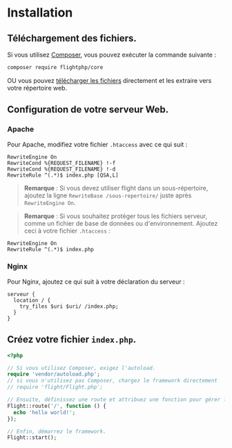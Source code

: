# Installation

## Téléchargement des fichiers.

Si vous utilisez [Composer](https://getcomposer.org), vous pouvez exécuter la commande suivante :

```bash
composer require flightphp/core
```

OU vous pouvez [télécharger les fichiers](https://github.com/flightphp/core/archive/master.zip) directement et les extraire vers votre répertoire web.

## Configuration de votre serveur Web.

### Apache
Pour Apache, modifiez votre fichier `.htaccess` avec ce qui suit :

```apacheconf
RewriteEngine On
RewriteCond %{REQUEST_FILENAME} !-f
RewriteCond %{REQUEST_FILENAME} !-d
RewriteRule ^(.*)$ index.php [QSA,L]
```

> **Remarque** : Si vous devez utiliser flight dans un sous-répertoire, ajoutez la ligne
> `RewriteBase /sous-repertoire/` juste après `RewriteEngine On`.

> **Remarque** : Si vous souhaitez protéger tous les fichiers serveur, comme un fichier de base de données ou d'environnement.
> Ajoutez ceci à votre fichier `.htaccess` :

```apacheconf
RewriteEngine On
RewriteRule ^(.*)$ index.php
```

### Nginx

Pour Nginx, ajoutez ce qui suit à votre déclaration du serveur :

```nginx
serveur {
  location / {
    try_files $uri $uri/ /index.php;
  }
}
```

## Créez votre fichier `index.php`.

```php
<?php

// Si vous utilisez Composer, exigez l'autoload.
require 'vendor/autoload.php';
// si vous n'utilisez pas Composer, chargez le framework directement
// require 'flight/Flight.php';

// Ensuite, définissez une route et attribuez une fonction pour gérer la requête.
Flight::route('/', function () {
  echo 'hello world!';
});

// Enfin, démarrez le framework.
Flight::start();
```